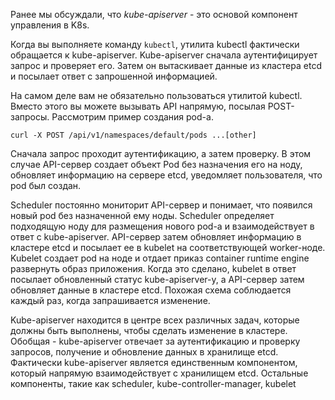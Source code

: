 Ранее мы обсуждали, что *kube-apiserver* - это основой компонент управления в K8s.

Когда вы выполняете команду `kubectl`, утилита kubectl фактически обращается к kube-apiserver. Kube-apiserver сначала аутентифицирует запрос и проверяет его. Затем он вытаскивает данные из кластера etcd и посылает ответ с запрошенной информацией.

На самом деле вам не обязательно пользоваться утилитой kubectl. Вместо этого вы можете вызывать API напрямую, посылая POST-запросы. Рассмотрим пример создания pod-а.

`curl -X POST /api/v1/namespaces/default/pods ...[other]`

Сначала запрос проходит аутентификацию, а затем проверку. В этом случае API-сервер создает объект Pod без назначения его на ноду, обновляет информацию на сервере etcd, уведомляет пользователя, что pod был создан.

Scheduler постоянно мониторит API-сервер и понимает, что появился новый pod без назначенной ему ноды. Scheduler определяет подходящую ноду для размещения нового pod-а и взаимодействует в ответ с kube-apiserver. API-сервер затем обновляет информацию в кластере etcd и посылает ее в kubelet на соответствующей worker-ноде. Kubelet создает pod на ноде и отдает приказ container runtime engine развернуть образ приложения. Когда это сделано, kubelet в ответ посылает обновленный статус kube-apiserver-у, а API-сервер затем обновляет данные в кластере etcd. Похожая схема соблюдается каждый раз, когда запрашивается изменение.

Kube-apiserver находится в центре всех различных задач, которые должны быть выполнены, чтобы сделать изменение в кластере. Обобщая - kube-apiserver отвечает за аутентификацию и проверку запросов, получение и обновление данных в хранилище etcd. Фактически kube-apiserver является единственным компонентом, который напрямую взаимодействует с хранилищем etcd. Остальные компоненты, такие как scheduler, kube-controller-manager, kubelet